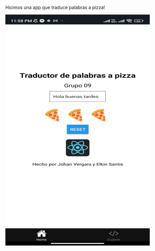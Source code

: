 Hicimos una app que traduce palabras a pizza!


<img src="image.png" alt="app" height="720" width="450"/>
